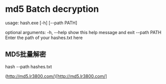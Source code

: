 # md5 Batch decryption

usage: hash.exe [-h] [--path PATH]

optional arguments:
  -h, --help   show this help message and exit
  --path PATH  Enter the path of your hashes.txt here
  
  ## MD5批量解密
  
  hash --path hashes.txt
  
  (http://md5.lr3800.com/)[http://md5.lr3800.com/]
